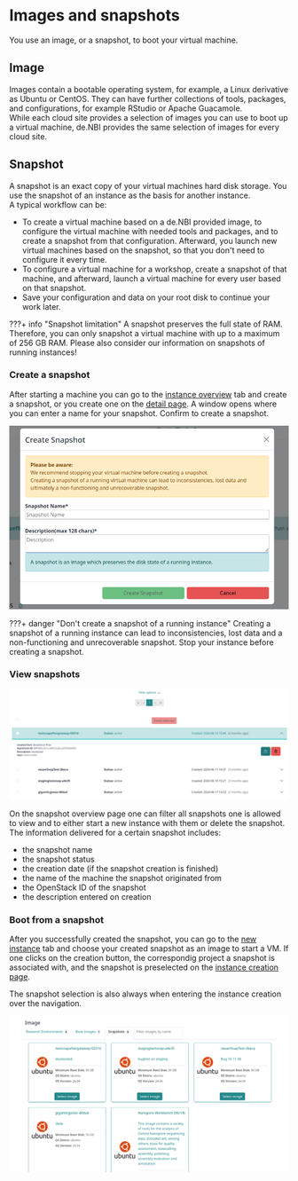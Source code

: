 # Images and snapshots

You use an image, or a snapshot, to boot your virtual machine.

## Image

Images contain a bootable operating system, for example, a Linux derivative as Ubuntu or CentOS.
They can have further collections of tools, packages, and configurations, for example RStudio or Apache Guacamole.<br>
While each cloud site provides a selection of images you can use to boot up a virtual machine,
de.NBI provides the same selection of images for every cloud site.

## Snapshot

A snapshot is an exact copy of your virtual machines hard disk storage.
You use the snapshot of an instance as the basis for another instance.<br>
A typical workflow can be:

- To create a virtual machine based on a de.NBI provided image, to configure
  the virtual machine with needed tools and packages, and to create a snapshot from that configuration.
  Afterward, you launch new virtual machines based on the snapshot, so that you don't need to configure
  it every time.
- To configure a virtual machine for a workshop, create a snapshot of that machine, and afterward, launch a virtual 
  machine for every user based on that snapshot.
- Save your configuration and data on your root disk to continue your work later.

???+ info "Snapshot limitation"
    A snapshot preserves the full state of RAM. Therefore, you can only snapshot a virtual machine with up to a 
    maximum of 256 GB RAM. Please also consider our information on snapshots of running instances!


### Create a snapshot

After starting a machine you can go to the [instance overview](./Instance/instance_overview.md#further-details-and-action) tab 
and create a snapshot, or you create one on the [detail page](./Instance/instance_detail.md#general-information).
A window opens where you can enter a name for your snapshot. Confirm to create a snapshot.

![create snapshot](./img/snapshots/create_snapshot.png)

???+ danger "Don't create a snapshot of a running instance"
    Creating a snapshot of a running instance can lead to inconsistencies, lost data and a non-functioning and
    unrecoverable snapshot. 
    Stop your instance before creating a snapshot.

### View snapshots

![overview](./img/snapshots/overview.png)  

On the snapshot overview page one can filter all snapshots one is allowed to view and to either start a new instance with them or delete the snapshot. The information delivered for a certain snapshot includes:
 - the snapshot name
 - the snapshot status
 - the creation date (if the snapshot creation is finished)
 - the name of the machine the snapshot originated from
 - the OpenStack ID of the snapshot
 - the description entered on creation


### Boot from a snapshot

After you successfully created the snapshot, you can go to the [new instance](./Instance/create_instance.md#5-image-selection) 
tab and choose your created snapshot as an image to start a VM.
If one clicks on the creation button, the correspondig project a snapshot is associated with, and the snapshot is preselected on the [instance creation page](./Instance/create_instance.md).

The snapshot selection is also always when entering the instance creation over the navigation.

![start_vm_from_snap](./img/snapshots/startsnap.png)
